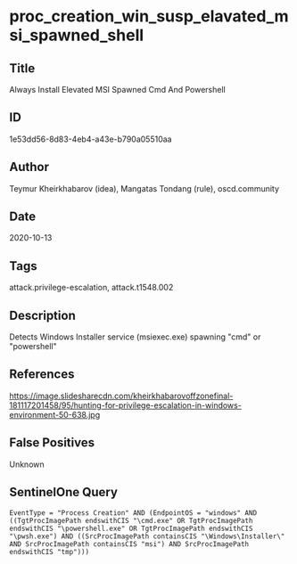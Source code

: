 # proc_creation_win_susp_elavated_msi_spawned_shell

## Title
Always Install Elevated MSI Spawned Cmd And Powershell

## ID
1e53dd56-8d83-4eb4-a43e-b790a05510aa

## Author
Teymur Kheirkhabarov (idea), Mangatas Tondang (rule), oscd.community

## Date
2020-10-13

## Tags
attack.privilege-escalation, attack.t1548.002

## Description
Detects Windows Installer service (msiexec.exe) spawning "cmd" or "powershell"

## References
https://image.slidesharecdn.com/kheirkhabarovoffzonefinal-181117201458/95/hunting-for-privilege-escalation-in-windows-environment-50-638.jpg

## False Positives
Unknown

## SentinelOne Query
```
EventType = "Process Creation" AND (EndpointOS = "windows" AND ((TgtProcImagePath endswithCIS "\cmd.exe" OR TgtProcImagePath endswithCIS "\powershell.exe" OR TgtProcImagePath endswithCIS "\pwsh.exe") AND ((SrcProcImagePath containsCIS "\Windows\Installer\" AND SrcProcImagePath containsCIS "msi") AND SrcProcImagePath endswithCIS "tmp")))

```